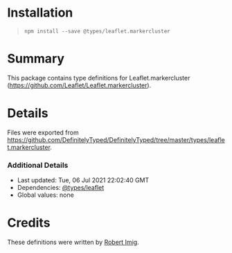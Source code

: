 # Installation
> `npm install --save @types/leaflet.markercluster`

# Summary
This package contains type definitions for Leaflet.markercluster (https://github.com/Leaflet/Leaflet.markercluster).

# Details
Files were exported from https://github.com/DefinitelyTyped/DefinitelyTyped/tree/master/types/leaflet.markercluster.

### Additional Details
 * Last updated: Tue, 06 Jul 2021 22:02:40 GMT
 * Dependencies: [@types/leaflet](https://npmjs.com/package/@types/leaflet)
 * Global values: none

# Credits
These definitions were written by [Robert Imig](https://github.com/rimig).
